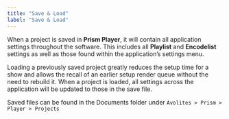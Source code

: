 ```yaml
---
title: "Save & Load"
label: "Save & Load"
---
```


When a project is saved in **Prism Player**, it will contain all application settings throughout the software. This includes all **Playlist** and **Encodelist** settings as well as those found within the application’s settings menu. 

Loading a previously saved project greatly reduces the setup time for a show and allows the recall of an earlier setup render queue without the need to rebuild it. When a project is loaded, all settings across the application will be updated to those in the save file. 

Saved files can be found in the Documents folder under `Avolites > Prism > Player > Projects`